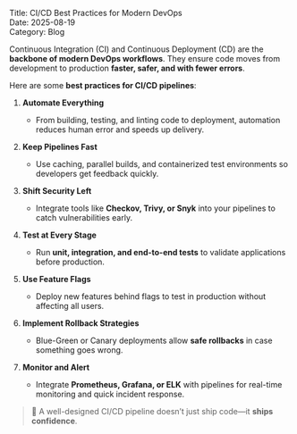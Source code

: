 Title: CI/CD Best Practices for Modern DevOps  
Date: 2025-08-19  
Category: Blog  

Continuous Integration (CI) and Continuous Deployment (CD) are the **backbone of modern DevOps workflows**. They ensure code moves from development to production **faster, safer, and with fewer errors**.  

Here are some **best practices for CI/CD pipelines**:  

1. **Automate Everything**  
   - From building, testing, and linting code to deployment, automation reduces human error and speeds up delivery.  

2. **Keep Pipelines Fast**  
   - Use caching, parallel builds, and containerized test environments so developers get feedback quickly.  

3. **Shift Security Left**  
   - Integrate tools like **Checkov, Trivy, or Snyk** into your pipelines to catch vulnerabilities early.  

4. **Test at Every Stage**  
   - Run **unit, integration, and end-to-end tests** to validate applications before production.  

5. **Use Feature Flags**  
   - Deploy new features behind flags to test in production without affecting all users.  

6. **Implement Rollback Strategies**  
   - Blue-Green or Canary deployments allow **safe rollbacks** in case something goes wrong.  

7. **Monitor and Alert**  
   - Integrate **Prometheus, Grafana, or ELK** with pipelines for real-time monitoring and quick incident response.  

> 🚀 A well-designed CI/CD pipeline doesn’t just ship code—it **ships confidence**.  
